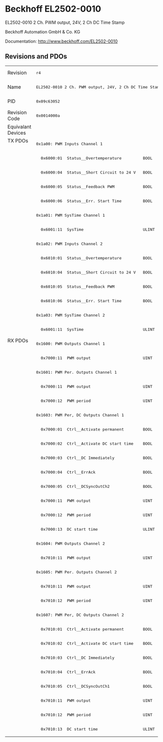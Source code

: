 # Beckhoff EL2502-0010

EL2502-0010 2 Ch. PWM output, 24V, 2 Ch DC Time Stamp

Beckhoff Automation GmbH & Co. KG

Documentation: <a href="http://www.beckhoff.com/EL2502-0010">http://www.beckhoff.com/EL2502-0010</a>

## Revisions and PDOs
<table>
<tr >
<td class="first">Revision</td>
<td ><pre>r4</pre></td>
</tr>
<tr >
<td class="first">Name</td>
<td ><pre>EL2502-0010 2 Ch. PWM output, 24V, 2 Ch DC Time Stamp</pre></td>
</tr>
<tr >
<td class="first">PID</td>
<td ><pre>0x09c63052</pre></td>
</tr>
<tr >
<td class="first">Revision Code</td>
<td ><pre>0x0014000a</pre></td>
</tr>
<tr >
<td class="first">Equivalant Devices</td>
<td ></td>
</tr>
<tr class="txpdo pdosection">
<td class="first" rowspan=14 valign=top>TX PDOs</td>
<td><pre>0x1a00: PWM Inputs Channel 1</pre></td>
<td></td>
</tr>
<tr class="txpdo">
<td ><pre>  0x6000:01  Status__Overtemperature         BOOL</pre></td>
</tr>
<tr class="txpdo">
<td ><pre>  0x6000:04  Status__Short Circuit to 24 V   BOOL</pre></td>
</tr>
<tr class="txpdo">
<td ><pre>  0x6000:05  Status__Feedback PWM            BOOL</pre></td>
</tr>
<tr class="txpdo">
<td ><pre>  0x6000:06  Status__Err. Start Time         BOOL</pre></td>
</tr>
<tr class="txpdo pdosection">
<td ><pre>0x1a01: PWM SysTime Channel 1</pre></td>
</tr>
<tr class="txpdo">
<td ><pre>  0x6001:11  SysTime                         ULINT</pre></td>
</tr>
<tr class="txpdo pdosection">
<td ><pre>0x1a02: PWM Inputs Channel 2</pre></td>
</tr>
<tr class="txpdo">
<td ><pre>  0x6010:01  Status__Overtemperature         BOOL</pre></td>
</tr>
<tr class="txpdo">
<td ><pre>  0x6010:04  Status__Short Circuit to 24 V   BOOL</pre></td>
</tr>
<tr class="txpdo">
<td ><pre>  0x6010:05  Status__Feedback PWM            BOOL</pre></td>
</tr>
<tr class="txpdo">
<td ><pre>  0x6010:06  Status__Err. Start Time         BOOL</pre></td>
</tr>
<tr class="txpdo pdosection">
<td ><pre>0x1a03: PWM SysTime Channel 2</pre></td>
</tr>
<tr class="txpdo">
<td ><pre>  0x6001:11  SysTime                         ULINT</pre></td>
</tr>
<tr class="rxpdo pdosection">
<td class="first" rowspan=28 valign=top>RX PDOs</td>
<td><pre>0x1600: PWM Outputs Channel 1</pre></td>
<td></td>
</tr>
<tr class="rxpdo">
<td ><pre>  0x7000:11  PWM output                      UINT</pre></td>
</tr>
<tr class="rxpdo pdosection">
<td ><pre>0x1601: PWM Per. Outputs Channel 1</pre></td>
</tr>
<tr class="rxpdo">
<td ><pre>  0x7000:11  PWM output                      UINT</pre></td>
</tr>
<tr class="rxpdo">
<td ><pre>  0x7000:12  PWM period                      UINT</pre></td>
</tr>
<tr class="rxpdo pdosection">
<td ><pre>0x1603: PWM Per, DC Outputs Channel 1</pre></td>
</tr>
<tr class="rxpdo">
<td ><pre>  0x7000:01  Ctrl__Activate permanent        BOOL</pre></td>
</tr>
<tr class="rxpdo">
<td ><pre>  0x7000:02  Ctrl__Activate DC start time    BOOL</pre></td>
</tr>
<tr class="rxpdo">
<td ><pre>  0x7000:03  Ctrl__DC Immediately            BOOL</pre></td>
</tr>
<tr class="rxpdo">
<td ><pre>  0x7000:04  Ctrl__ErrAck                    BOOL</pre></td>
</tr>
<tr class="rxpdo">
<td ><pre>  0x7000:05  Ctrl__DCSyncOutCh2              BOOL</pre></td>
</tr>
<tr class="rxpdo">
<td ><pre>  0x7000:11  PWM output                      UINT</pre></td>
</tr>
<tr class="rxpdo">
<td ><pre>  0x7000:12  PWM period                      UINT</pre></td>
</tr>
<tr class="rxpdo">
<td ><pre>  0x7000:13  DC start time                   ULINT</pre></td>
</tr>
<tr class="rxpdo pdosection">
<td ><pre>0x1604: PWM Outputs Channel 2</pre></td>
</tr>
<tr class="rxpdo">
<td ><pre>  0x7010:11  PWM output                      UINT</pre></td>
</tr>
<tr class="rxpdo pdosection">
<td ><pre>0x1605: PWM Per. Outputs Channel 2</pre></td>
</tr>
<tr class="rxpdo">
<td ><pre>  0x7010:11  PWM output                      UINT</pre></td>
</tr>
<tr class="rxpdo">
<td ><pre>  0x7010:12  PWM period                      UINT</pre></td>
</tr>
<tr class="rxpdo pdosection">
<td ><pre>0x1607: PWM Per, DC Outputs Channel 2</pre></td>
</tr>
<tr class="rxpdo">
<td ><pre>  0x7010:01  Ctrl__Activate permanent        BOOL</pre></td>
</tr>
<tr class="rxpdo">
<td ><pre>  0x7010:02  Ctrl__Activate DC start time    BOOL</pre></td>
</tr>
<tr class="rxpdo">
<td ><pre>  0x7010:03  Ctrl__DC Immediately            BOOL</pre></td>
</tr>
<tr class="rxpdo">
<td ><pre>  0x7010:04  Ctrl__ErrAck                    BOOL</pre></td>
</tr>
<tr class="rxpdo">
<td ><pre>  0x7010:05  Ctrl__DCSyncOutCh1              BOOL</pre></td>
</tr>
<tr class="rxpdo">
<td ><pre>  0x7010:11  PWM output                      UINT</pre></td>
</tr>
<tr class="rxpdo">
<td ><pre>  0x7010:12  PWM period                      UINT</pre></td>
</tr>
<tr class="rxpdo">
<td ><pre>  0x7010:13  DC start time                   ULINT</pre></td>
</tr>
</table>
